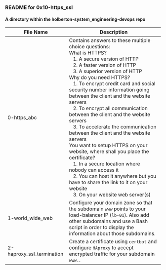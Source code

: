 ### README for 0x10-https_ssl ###
#### A directory within the holberton-system_engineering-devops repo ####

| File Name | Description |
| --------- | ----------- |
| 0-https_abc | Contains answers to these multiple choice questions:<br>What is HTTPS?<br>&nbsp;&nbsp;&nbsp;1. A secure version of HTTP<br>&nbsp;&nbsp;&nbsp;2. A faster version of HTTP<br>&nbsp;&nbsp;&nbsp;3. A superior version of HTTP<br>Why do you need HTTPS?<br>&nbsp;&nbsp;&nbsp;1. To encrypt credit card and social security number information going between the client and the website servers<br>&nbsp;&nbsp;&nbsp;2. To encrypt all communication between the client and the website servers<br>&nbsp;&nbsp;&nbsp;3. To accelerate the communication between the client and the website servers<br>You want to setup HTTPS on your website, where shall you place the certificate?<br>&nbsp;&nbsp;&nbsp;1. In a secure location where nobody can access it<br>&nbsp;&nbsp;&nbsp;2. You can host it anywhere but you have to share the link to it on your website<br>&nbsp;&nbsp;&nbsp;3. On your website web server(s) |
| 1-world_wide_web | Configure your domain zone so that the subdomain `www` points to your load-balancer IP (`lb-01`). Also add other subdomains and use a Bash script in order to display the information about those subdomains. |
| 2-haproxy_ssl_termination | Create a certificate using `certbot` and configure `HAproxy` to accept encrypted traffic for your subdomain `www.`. |